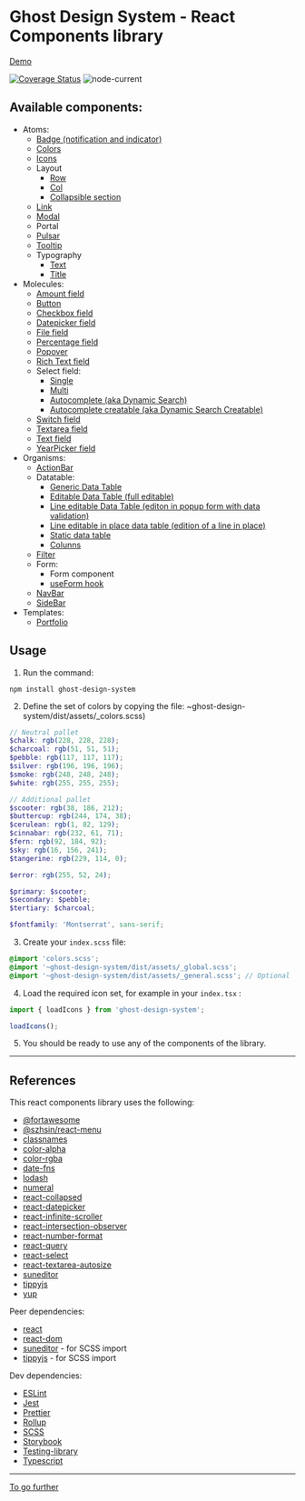 # Ghost Design System - React Components library

[Demo](https://charlescoqueret.github.io/ghost-design-system/)

[![Coverage Status](https://coveralls.io/repos/github/CharlesCoqueret/ghost-design-system/badge.svg?branch=main)](https://coveralls.io/github/CharlesCoqueret/ghost-design-system?branch=main)
![node-current](https://img.shields.io/node/v/ghost-design-system)

## Available components:

- Atoms:
  - [Badge (notification and indicator)](https://charlescoqueret.github.io/ghost-design-system/?path=/story/atom-badge--default)
  - [Colors](https://charlescoqueret.github.io/ghost-design-system/?path=/story/atom-colors--brand-palette)
  - [Icons](https://charlescoqueret.github.io/ghost-design-system/?path=/story/atom-icon--list)
  - Layout
    - [Row](https://charlescoqueret.github.io/ghost-design-system/?path=/story/atom-layout-row--default)
    - [Col](https://charlescoqueret.github.io/ghost-design-system/?path=/story/atom-layout-col--default)
    - [Collapsible section](https://charlescoqueret.github.io/ghost-design-system/?path=/story/atom-layout-section--default)
  - [Link](https://charlescoqueret.github.io/ghost-design-system/?path=/story/atom-link--default)
  - [Modal](https://charlescoqueret.github.io/ghost-design-system/?path=/story/atom-modal--default)
  - Portal
  - [Pulsar](https://charlescoqueret.github.io/ghost-design-system/?path=/story/atom-pulsar--default)
  - [Tooltip](https://charlescoqueret.github.io/ghost-design-system/?path=/story/atom-tooltip--default)
  - Typography
    - [Text](https://charlescoqueret.github.io/ghost-design-system/?path=/story/atom-typography-text--default)
    - [Title](https://charlescoqueret.github.io/ghost-design-system/?path=/story/atom-typography-title--default)
- Molecules:
  - [Amount field](https://charlescoqueret.github.io/ghost-design-system/?path=/story/molecule-amountfield--default)
  - [Button](https://charlescoqueret.github.io/ghost-design-system/?path=/story/molecule-button--simple)
  - [Checkbox field](https://charlescoqueret.github.io/ghost-design-system/?path=/story/molecule-checkboxfield--default)
  - [Datepicker field](https://charlescoqueret.github.io/ghost-design-system/?path=/story/molecule-datepickerfield--default)
  - [File field](https://charlescoqueret.github.io/ghost-design-system/?path=/story/molecule-filefield--default)
  - [Percentage field](https://charlescoqueret.github.io/ghost-design-system/?path=/story/molecule-percentagefield--default)
  - [Popover](https://charlescoqueret.github.io/ghost-design-system/?path=/story/molecule-popover--default)
  - [Rich Text field](https://charlescoqueret.github.io/ghost-design-system/?path=/story/molecule-richtextfield--default)
  - Select field:
    - [Single](https://charlescoqueret.github.io/ghost-design-system/?path=/story/molecule-selectfield--default)
    - [Multi](https://charlescoqueret.github.io/ghost-design-system/?path=/story/molecule-multiselectfield--default)
    - [Autocomplete (aka Dynamic Search)](https://charlescoqueret.github.io/ghost-design-system/?path=/story/molecule-dynamicsearchfield--default)
    - [Autocomplete creatable (aka Dynamic Search Creatable)](https://charlescoqueret.github.io/ghost-design-system/?path=/story/molecule-dynamicsearchcreatablefield--default)
  - [Switch field](https://charlescoqueret.github.io/ghost-design-system/?path=/story/molecule-switchfield--default)
  - [Textarea field](https://charlescoqueret.github.io/ghost-design-system/?path=/story/molecule-textareafield--default)
  - [Text field](https://charlescoqueret.github.io/ghost-design-system/?path=/story/molecule-textfield--default)
  - [YearPicker field](https://charlescoqueret.github.io/ghost-design-system/?path=/story/molecule-yearpickerfield--default)
- Organisms:
  - [ActionBar](https://charlescoqueret.github.io/ghost-design-system/?path=/docs/organism--action-bar)
  - Datatable:
    - [Generic Data Table](https://charlescoqueret.github.io/ghost-design-system/?path=/docs/organism-datatable--data-table)
    - [Editable Data Table (full editable)](https://charlescoqueret.github.io/ghost-design-system/?path=/docs/organism-datatable--editable-data-table)
    - [Line editable Data Table (editon in popup form with data validation)](https://charlescoqueret.github.io/ghost-design-system/?path=/docs/organism-datatable--line-editable-data-table)
    - [Line editable in place data table (edition of a line in place)](https://charlescoqueret.github.io/ghost-design-system/?path=/docs/organism-datatable--line-editable-in-place-data-table)
    - [Static data table](https://charlescoqueret.github.io/ghost-design-system/?path=/docs/organism-datatable--static-data-table)
    - [Colunns](https://charlescoqueret.github.io/ghost-design-system/?path=/docs/organism-datatable-columns--page)
  - [Filter](https://charlescoqueret.github.io/ghost-design-system/?path=/docs/organism--filter)
  - Form:
    - Form component
    - [useForm hook](https://charlescoqueret.github.io/ghost-design-system/?path=/story/organism-useform--default)
  - [NavBar](https://charlescoqueret.github.io/ghost-design-system/?path=/docs/organism--nav-bar)
  - [SideBar](https://charlescoqueret.github.io/ghost-design-system/?path=/docs/organism--side-bar)
- Templates:
  - [Portfolio](https://charlescoqueret.github.io/ghost-design-system/?path=/docs/template--portfolio)

## Usage

1. Run the command:

```console
npm install ghost-design-system
```

2. Define the set of colors by copying the file: ~ghost-design-system/dist/assets/\_colors.scss)

```scss
// Neutral pallet
$chalk: rgb(228, 228, 228);
$charcoal: rgb(51, 51, 51);
$pebble: rgb(117, 117, 117);
$silver: rgb(196, 196, 196);
$smoke: rgb(248, 248, 248);
$white: rgb(255, 255, 255);

// Additional pallet
$scooter: rgb(38, 186, 212);
$buttercup: rgb(244, 174, 38);
$cerulean: rgb(1, 82, 129);
$cinnabar: rgb(232, 61, 71);
$fern: rgb(92, 184, 92);
$sky: rgb(16, 156, 241);
$tangerine: rgb(229, 114, 0);

$error: rgb(255, 52, 24);

$primary: $scooter;
$secondary: $pebble;
$tertiary: $charcoal;

$fontfamily: 'Montserrat', sans-serif;
```

3. Create your `index.scss` file:

```scss
@import 'colors.scss';
@import '~ghost-design-system/dist/assets/_global.scss';
@import '~ghost-design-system/dist/assets/_general.scss'; // Optional
```

4. Load the required icon set, for example in your `index.tsx` :

```ts
import { loadIcons } from 'ghost-design-system';

loadIcons();
```

5. You should be ready to use any of the components of the library.

---

## References

This react components library uses the following:

- [@fortawesome](https://fontawesome.com/)
- [@szhsin/react-menu](https://szhsin.github.io/react-menu/)
- [classnames](https://github.com/JedWatson/classnames#readme)
- [color-alpha](https://github.com/colorjs/color-alpha)
- [color-rgba](https://github.com/colorjs/color-rgba)
- [date-fns](https://date-fns.org/)
- [lodash](https://lodash.com/)
- [numeral](http://numeraljs.com/)
- [react-collapsed](https://github.com/roginfarrer/react-collapsed#react-collapsed-usecollapse)
- [react-datepicker](https://reactdatepicker.com/)
- [react-infinite-scroller](https://github.com/danbovey/react-infinite-scroller)
- [react-intersection-observer](https://react-intersection-observer.vercel.app/?path=/story/introduction--page)
- [react-number-format](https://github.com/s-yadav/react-number-format#readme)
- [react-query](https://react-query-v3.tanstack.com/)
- [react-select](https://react-select.com/)
- [react-textarea-autosize](http://andarist.github.io/react-textarea-autosize/)
- [suneditor](http://suneditor.com/)
- [tippyjs](https://atomiks.github.io/tippyjs/)
- [yup](https://github.com/jquense/yup)

Peer dependencies:

- [react](https://fr.reactjs.org/)
- [react-dom](https://fr.reactjs.org/docs/react-dom.html)
- [suneditor](http://suneditor.com/) - for SCSS import
- [tippyjs](https://atomiks.github.io/tippyjs/) - for SCSS import

Dev dependencies:

- [ESLint](https://eslint.org/)
- [Jest](https://jestjs.io/)
- [Prettier](https://prettier.io/)
- [Rollup](https://rollupjs.org/)
- [SCSS](https://sass-lang.com/)
- [Storybook](https://storybook.js.org/)
- [Testing-library](https://testing-library.com/)
- [Typescript](https://www.typescriptlang.org/)

---

[To go further](./FURTHER.md)
